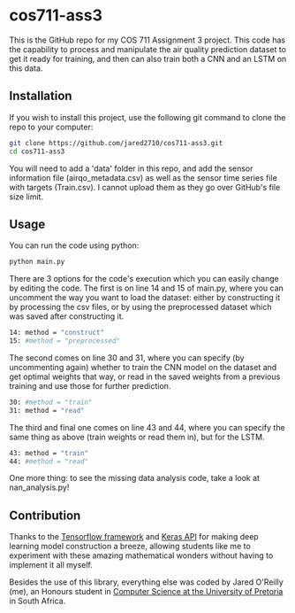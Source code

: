 # cos711-ass3
This is the GitHub repo for my COS 711 Assignment 3 project. This code has the capability to process and manipulate the air quality prediction dataset to get it ready for training, and then can also train both a CNN and an LSTM on this data. 

## Installation
If you wish to install this project, use the following git command to clone the repo to your computer:

```bash
git clone https://github.com/jared2710/cos711-ass3.git
cd cos711-ass3
```
You will need to add a 'data' folder in this repo, and add the sensor information file (airqo_metadata.csv) as well as the sensor time series file with targets (Train.csv). I cannot upload them as they go over GitHub's file size limit.

## Usage
You can run the code using python:
```bash
python main.py
```
There are 3 options for the code's execution which you can easily change by editing the code. The first is on line 14 and 15 of main.py, where you can uncomment the way you want to load the dataset: either by constructing it by processing the csv files, or by using the preprocessed dataset which was saved after constructing it.
```bash
14: method = "construct"
15: #method = "preprocessed"
```
The second comes on line 30 and 31, where you can specify (by uncommenting again) whether to train the CNN model on the dataset and get optimal weights that way, or read in the saved weights from a previous training and use those for further prediction.
```bash
30: #method = "train"
31: method = "read"
```
The third and final one comes on line 43 and 44, where you can specify the same thing as above (train weights or read them in), but for the LSTM.

```bash
43: method = "train"
44: #method = "read"
```
One more thing: to see the missing data analysis code, take a look at nan_analysis.py!

## Contribution
Thanks to the [Tensorflow framework](https://www.tensorflow.org/) and [Keras API](https://keras.io/) for making deep learning model construction a breeze, allowing students like me to experiment with these amazing mathematical wonders without having to implement it all myself.

Besides the use of this library, everything else was coded by Jared O'Reilly (me), an Honours student in [Computer Science at the University of Pretoria](https://cs.up.ac.za/) in South Africa.
